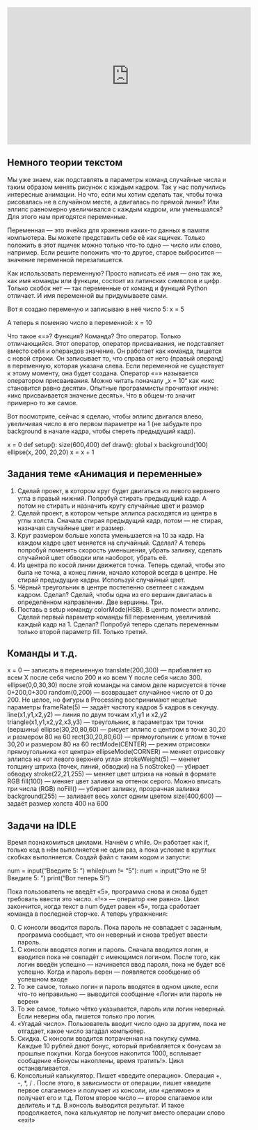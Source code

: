 <iframe width="560" height="315" src="https://www.youtube.com/embed/MZJgX_n1bcE" frameborder="0" allow="accelerometer; autoplay; clipboard-write; encrypted-media; gyroscope; picture-in-picture" allowfullscreen></iframe>

## Немного теории текстом

Мы уже знаем, как подставлять в параметры команд случайные числа и таким образом менять рисунок с каждым кадром. Так у нас получились интересные анимации. Но что, если мы хотим сделать так, чтобы точка рисовалась не в случайном месте, а двигалась по прямой линии? Или эллипс равномерно увеличивался с каждым кадром, или уменьшался? Для этого нам пригодятся переменные.

Переменная — это ячейка для хранения каких-то данных в памяти компьютера. Вы можете представить себе её как ящичек. Только положить в этот ящичек можно только что-то одно — число или слово, например. Если решите положить что-то другое, старое выбросится — значение переменной перезапишется.

Как использовать переменную? Просто написать её имя — оно так же, как имя команды или функции, состоит из латинских символов и цифр. Только скобок нет — так переменные от команд и функций Python отличает. И имя переменной вы придумываете сами.

Вот я создаю переменую и записываю в неё число 5:
x = 5

А теперь я поменяю число в переменной:
x = 10

Что такое «=»? Функция? Команда? Это оператор. Только отличающийся. Этот оператор, оператор присваивания, не подставляет вместо себя и операндов значение. Он работает как команда, пишется с новой строки. Он записывает то, что справа от него (правый операнд) в переменную, которая указана слева. Если переменной не существует к этому моменту, она будет создана. Оператор «=» называется оператором присваивания. Можно читать поначалу „x = 10“ как «икс становится равно десяти». Опытные программисты прочитают иначе: «икс присваивается значение десять». Что в общем-то значит примерно то же самое. 

Вот посмотрите, сейчас я сделаю, чтобы эллипс двигался влево, увеличивая число в его первом параметре на 1 (не забудьте про background в начале кадра, чтобы стереть предыдущий кадр).


x = 0
def setup():
	size(600,400)
def draw():
	global x
	background(100)
	ellipse(x, 200, 20,20)
	x = x + 1

## Задания теме «Анимация и переменные»

1. Сделай проект, в котором круг будет двигаться из левого верхнего угла в правый нижний. Попробуй стирать предыдущий кадр. А потом не стирать и назначить кругу случайные цвет и размер
2. Сделай проект, в котором четыре эллипса расходятся из центра в углы холста. Сначала стирая предыдущий кадр, потом — не стирая, назначая случайные цвет и размер. 
3. Круг размером больше холста уменьшается на 10 за кадр. На каждом кадре цвет меняется на случайный. Сделал? А теперь попробуй поменять скорость уменьшения, убрать заливку, сделать случайной цвет обводки или наоборот, убрать её.
4. Из центра по косой линии движется точка. Теперь сделай, чтобы это была не точка, а конец линии, начало которой всегда в центре. Не стирай предыдущие кадры. Используй случайный цвет.
5. Чёрный треугольник в центре постепенно светлеет с каждым кадром. Сделал? Сделай, чтобы одна из его вершин двигалась в определённом направлении. Две вершины. Три.
6. Поставь в setup команду colorMode(HSB). В центр помести эллипс. Сделай первый параметр команды fill переменным, увеличивай каждый кадр на 1. Сделал? Попробуй теперь сделать переменным только второй параметр fill. Только третий.

## Команды и т.д.
x = 0 — записать в переменную 
translate(200,300) — прибавляет ко всем X после себя число 200 и ко всем Y после себя число 300. ellipse(0,0,30,30) после этой команды на самом деле нарисуется в точке 0+200,0+300
random(0,200) — возвращает случайное число от 0 до 200. Не целое, но фигуры в Processing воспринимают нецелые параметры
frameRate(5) — задаёт частоту кадров 5 кадров в секунду.
line(x1,y1,x2,y2) — линия по двум точкам x1,y1 и x2,y2
triangle(x1,y1,x2,y2,x3,y3) — треугольник, в параметрах три точки (вершины)
ellipse(30,20,80,60) — рисует эллипс с центром в точке 30,20 и размером 80 на 60
rect(30,20,80,60) — прямоугольник с углом в точке 30,20 и размером 80 на 60
rectMode(CENTER) — режим отрисовки прямоугольника «от центра»
ellipseMode(CORNER) — меняет отрисовку эллипса на «от левого верхнего угла»
strokeWeight(5) — меняет толщину штриха (точек, линий, обводки) на 5
noStroke() — убирает обводку
stroke(22,21,255) — меняет цвет штриха на новый в формате RGB
fill(100) — меняет цвет заливки на оттенок серого. Можно вписать три числа (RGB)
noFill() — убирает заливку, прозрачная заливка
background(255) — заливает весь холст одним цветом
size(400,600) — задаёт размер холста 400 на 600

## Задачи на IDLE

Время познакомиться циклами. Начнём с while. Он работает как if, только код в нём выполняется не один раз, а пока условие в круглых скобках выполняется. Создай файл с таким кодом и запусти:

num = input(“Введите 5: ”)
while(num != “5”):
	num = input(“Это не 5! Введите 5: ”)
print(“Вот теперь 5!”)

Пока пользователь не введёт «5», программа снова и снова будет требовать ввести это число. «!=» — оператор «не равно». Цикл закончится, когда текст в num будет равен «5», тогда сработает команда в последней сторчке. А теперь упражнения:


0. С консоли вводится пароль. Пока пароль не совпадает с заданным, программа сообщает, что он неверный и снова требует ввести пароль.
1. С консоли вводятся логин и пароль. Сначала вводится логин, и вводится пока не совпадёт с имеющимся логином.  После того, как логин введён успешно — начинается ввод пароля, пока не будет всё  успешно. Когда и пароль верен — появляется сообщение об успешном входе
2. То же самое, только логин и пароль вводятся в одном цикле, если что-то неправильно — выводится сообщение «Логин или пароль не верен»
3. То же самое, только чётко указывается, пароль или логин неверный. Если неверны оба, пишется только про логин.
4. «Угадай число». Пользователь вводит число одно за другим, пока не отгадает, какое число загадал компьютер.
5. Скидка. С консоли вводится потраченная на покупку сумма. Каждые 10 рублей дают бонус, который прибавляется к бонусам за прошлые покупки. Когда бонусов накопится 1000, всплывает сообщение «Бонусы накоплены, время тратить!». Цикл останавливается.
6. Консольный калькулятор. Пишет «введите операцию». Операция +, -, *, / . После этого, в зависимости от операции, пишет «введите первое слагаемое» и получает из консоли, или «делимое» и получает его и т.д. Потом второе число — второе слагаемое или делитель и т.д. В консоль выводится результат. И такое продолжается, пока калькулятор не получит вместо операции слово «exit»

